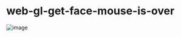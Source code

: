 # web-gl-get-face-mouse-is-over

![image](https://user-images.githubusercontent.com/66787043/224585048-1fea2528-561b-4bd3-91ed-2774b85e601c.png)
